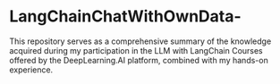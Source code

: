 # LangChainChatWithOwnData-
This repository serves as a comprehensive summary of the knowledge acquired during my participation in the LLM with LangChain Courses offered by the DeepLearning.AI platform, combined with my hands-on experience.
